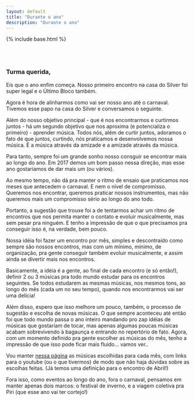 ```yaml
---
layout: default
title: "Durante o ano"
description: "Durante o ano"
---
```

{% include base.html %}

<style type="text/css" media="screen">

  img {
    width:80%;
    margin: 5px 0;

  }

</style>


<br/><br/>

### Turma querida,

Eis que o ano enfim começa. Nosso primeiro encontro na casa do Silver foi super legal e o Último Bloco também.

Agora é hora de alinharmos como vai ser nosso ano até o carnaval. Tivemos esse papo na casa do Silver e conversamos o seguinte.

Além do nosso objetivo principal - que é nos encontrarmos e curtirmos juntos - há um segundo objetivo que nos aproxima (e potencializa o primeiro) - aprender música. Todos nós, além de curtir juntos, adoramos o fato de que juntos, curtindo, nós praticamos e desenvolvemos nossa música. É a música através da amizade e a amizade através da música.

Para tanto, sempre foi um grande sonho nosso consguir se encontrar mais ao longo do ano. Em 2017 demos um bom passo nessa direção, mas esse ano gostaríamos de dar mais um (ou vários).

Ao mesmo tempo, não dá pra manter o ritmo de ensaio que praticamos nos meses que antecedem o carnaval. E nem o nível de compromisso. Queremos nos encontrar, queremos praticar nossos instrumentos, mas não queremos mais um compromisso sério ao longo do ano todo.

Portanto, a sugestão que trouxe foi a de tentarmos achar um ritmo de encontros que nos permita manter o contato e evoluir musicalmente, mas sem pesar pra ninguém. E tenho a impressão de que o que precisamos pra conseguir isso é, na verdade, bem pouco.

Nossa idéia foi fazer um encontro por mês, simples e descontraído como sempre são nossos encontros, mas com um mínimo, mínimo, de organização, pra gente conseguir também evoluir musicalmente, e assim ainda se divertir mais nos encontros.

Basicamente, a idéia é a gente, ao final de cada encontro (e só então!), definir 2 ou 3 músicas pra todo mundo estudar para os encontros seguintes. Se todos estudarem as mesmas músicas, nos mesmos tons, ao longo do mês (cada um no seu tempo), quando nos encontrarmos vai ser uma delícia!

Além disso, espero que isso melhore um pouco, também, o processo de sugestão e escolha de novas músicas. O que sempre aconteceu até então foi que todo mundo passa o ano inteiro mandando pro zap idéias de músicas que gostariam de tocar, mas apenas algumas poucas músicas acabam sobrevivendo à bagaunça e entrando no repertório de fato. Agora, com um momento definido pra gente escolher as músicas do mês, tenho a impressão de que isso pode ficar mais fluido... vamos ver..

Vou manter [nessa página](/repertorio) as músicas escolhidas para cada mês, com links para o youtube (ou o que tivermos) de modo que não haja dúvidas sobre as escolhas feitas. (Já temos uma definição para o encontro de Abril!)

Fora isso, como eventos ao longo do ano, fora o carnaval, pensamos em manter apenas dois marcos: o festival de inverno, e a viagem coletiva pra Piri (que esse ano vai ter cortejo!)

<br/>
<br/>
<br/>
<br/>
<br/>
<br/>
<br/>
<br/>
<br/>
<br/>
<br/>









